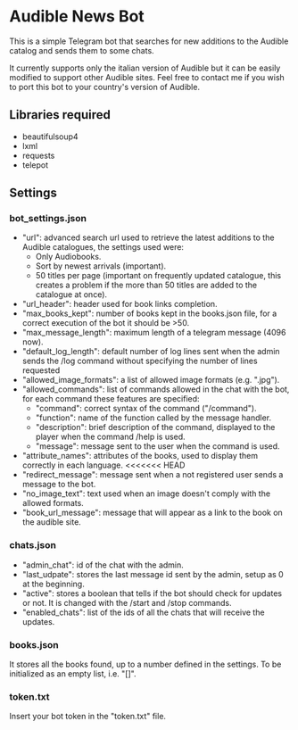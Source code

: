 # Audible News Bot

This is a simple Telegram bot that searches for new additions to the Audible catalog and sends them to some chats.

It currently supports only the italian version of Audible but it can be easily modified to support other Audible sites. Feel free to contact me if you wish to port this bot to your country's version of Audible.

## Libraries required

* beautifulsoup4
* lxml
* requests
* telepot

## Settings

### bot_settings.json

* "url": advanced search url used to retrieve the latest additions to the Audible catalogues, the settings used were:
    * Only Audiobooks.
    * Sort by newest arrivals (important).
    * 50 titles per page (important on frequently updated catalogue, this creates a problem if the more than 50 titles are added to the catalogue at once).
* "url_header": header used for book links completion.
* "max_books_kept": number of books kept in the books.json file, for a correct execution of the bot it should be >50.
* "max_message_length": maximum length of a telegram message (4096 now).
* "default_log_length": default number of log lines sent when the admin sends the /log command without specifying the number of lines requested
* "allowed_image_formats": a list of allowed image formats (e.g. ".jpg").
* "allowed_commands": list of commands allowed in the chat with the bot, for each command these features are specified:
    * "command": correct syntax of the command ("/command").
    * "function": name of the function called by the message handler.
    * "description": brief description of the command, displayed to the player when the command /help is used.
    * "message": message sent to the user when the command is used.
* "attribute_names": attributes of the books, used to display them correctly in each language.
<<<<<<< HEAD
* "redirect_message": message sent when a not registered user sends a message to the bot.
* "no_image_text": text used when an image doesn't comply with the allowed formats.
* "book_url_message": message that will appear as a link to the book on the audible site.

### chats.json

* "admin_chat": id of the chat with the admin.
* "last_udpate": stores the last message id sent by the admin, setup as 0 at the beginning.
* "active": stores a boolean that tells if the bot should check for updates or not. It is changed with the /start and /stop commands.
* "enabled_chats": list of the ids of all the chats that will receive the updates.

### books.json

It stores all the books found, up to a number defined in the settings. To be initialized as an empty list, i.e. "[]".

### token.txt

Insert your bot token in the "token.txt" file.